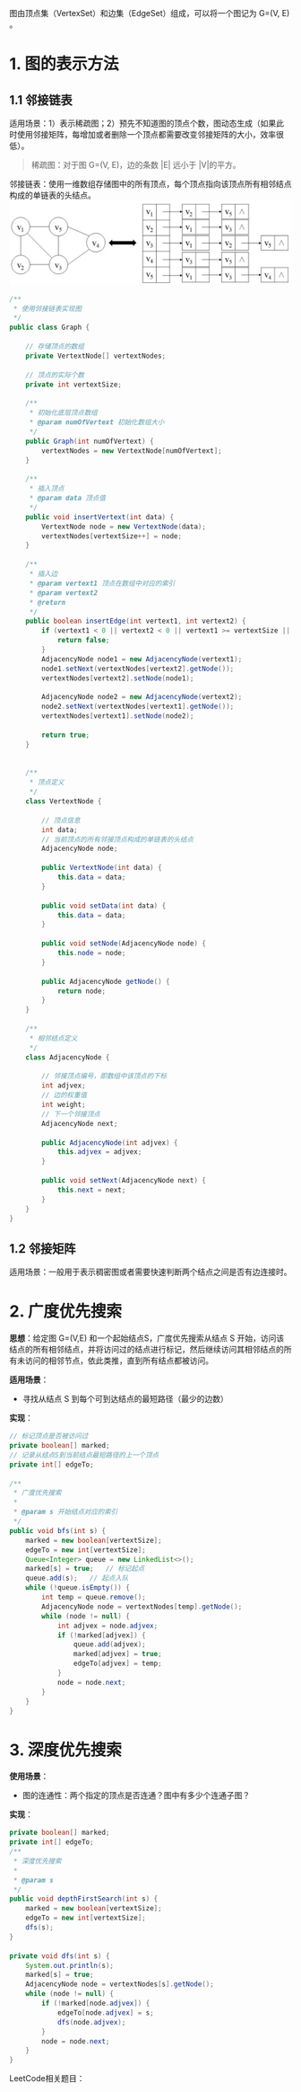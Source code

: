 图由顶点集（VertexSet）和边集（EdgeSet）组成，可以将一个图记为 G=(V, E)​。

# 1. 图的表示方法

## 1.1 邻接链表

适用场景：1）表示稀疏图；2）预先不知道图的顶点个数，图动态生成（如果此时使用邻接矩阵，每增加或者删除一个顶点都需要改变邻接矩阵的大小，效率很低）。

> 稀疏图：对于图 G=(V, E)，边的条数 |E| 远小于 |V|的平方。

邻接链表：使用一维数组存储图中的所有顶点，每个顶点指向该顶点所有相邻结点构成的单链表的头结点。![邻接链表表示法](image/邻接链表表示法.jpg)

```java
/**
 * 使用邻接链表实现图
 */
public class Graph {

    // 存储顶点的数组
    private VertextNode[] vertextNodes;

    // 顶点的实际个数
    private int vertextSize;

    /**
     * 初始化底层顶点数组     
     * @param numOfVertext 初始化数组大小
     */
    public Graph(int numOfVertext) {
        vertextNodes = new VertextNode[numOfVertext];
    }

    /**
     * 插入顶点
     * @param data 顶点值
     */
    public void insertVertext(int data) {
        VertextNode node = new VertextNode(data);
        vertextNodes[vertextSize++] = node;
    }

    /**
     * 插入边
     * @param vertext1 顶点在数组中对应的索引
     * @param vertext2
     * @return
     */
    public boolean insertEdge(int vertext1, int vertext2) {
        if (vertext1 < 0 || vertext2 < 0 || vertext1 >= vertextSize || vertext2 >= vertextSize) {
            return false;
        }
        AdjacencyNode node1 = new AdjacencyNode(vertext1);
        node1.setNext(vertextNodes[vertext2].getNode());
        vertextNodes[vertext2].setNode(node1);

        AdjacencyNode node2 = new AdjacencyNode(vertext2);
        node2.setNext(vertextNodes[vertext1].getNode());
        vertextNodes[vertext1].setNode(node2);

        return true;
    }


    /**
     * 顶点定义
     */
    class VertextNode {

        // 顶点信息
        int data;
        // 当前顶点的所有邻接顶点构成的单链表的头结点
        AdjacencyNode node;

        public VertextNode(int data) {
            this.data = data;
        }

        public void setData(int data) {
            this.data = data;
        }

        public void setNode(AdjacencyNode node) {
            this.node = node;
        }

        public AdjacencyNode getNode() {
            return node;
        }
    }

    /**
     * 相邻结点定义
     */
    class AdjacencyNode {

        // 邻接顶点编号，即数组中该顶点的下标
        int adjvex;
        // 边的权重值
        int weight;
        // 下一个邻接顶点
        AdjacencyNode next;

        public AdjacencyNode(int adjvex) {
            this.adjvex = adjvex;
        }

        public void setNext(AdjacencyNode next) {
            this.next = next;
        }
    }
}
```

## 1.2 邻接矩阵

适用场景：一般用于表示稠密图或者需要快速判断两个结点之间是否有边连接时。

# 2. 广度优先搜索

**思想**：给定图  G=(V,E)​ 和一个起始结点 ​S​，广度优先搜索从结点 S 开始，访问该结点的所有相邻结点，并将访问过的结点进行标记，然后继续访问其相邻结点的所有未访问的相邻节点，依此类推，直到所有结点都被访问。

**适用场景**：

+ 寻找从结点 S 到每个可到达结点的最短路径（最少的边数）

**实现**：

```java
// 标记顶点是否被访问过
private boolean[] marked;
// 记录从结点S到当前结点最短路径的上一个顶点
private int[] edgeTo;

/**
 * 广度优先搜索
 * 
 * @param s 开始结点对应的索引
 */
public void bfs(int s) {
    marked = new boolean[vertextSize];
    edgeTo = new int[vertextSize];
    Queue<Integer> queue = new LinkedList<>();
    marked[s] = true;	// 标记起点
    queue.add(s);	// 起点入队
    while (!queue.isEmpty()) {
        int temp = queue.remove();
        AdjacencyNode node = vertextNodes[temp].getNode();
        while (node != null) {
            int adjvex = node.adjvex;
            if (!marked[adjvex]) {
                queue.add(adjvex);
                marked[adjvex] = true;
                edgeTo[adjvex] = temp;
            }
            node = node.next;
        }
    }
}
```

# 3. 深度优先搜索

**使用场景**：

+ 图的连通性：两个指定的顶点是否连通？图中有多少个连通子图？

**实现**：

```java
private boolean[] marked;
private int[] edgeTo;
/**
 * 深度优先搜索
 *
 * @param s
 */
public void depthFirstSearch(int s) {
    marked = new boolean[vertextSize];
    edgeTo = new int[vertextSize];
    dfs(s);
}

private void dfs(int s) {
    System.out.println(s);
    marked[s] = true;
    AdjacencyNode node = vertextNodes[s].getNode();
    while (node != null) {
        if (!marked[node.adjvex]) {
            edgeTo[node.adjvex] = s;
            dfs(node.adjvex);
        }
        node = node.next;
    }
}
```









LeetCode相关题目：

